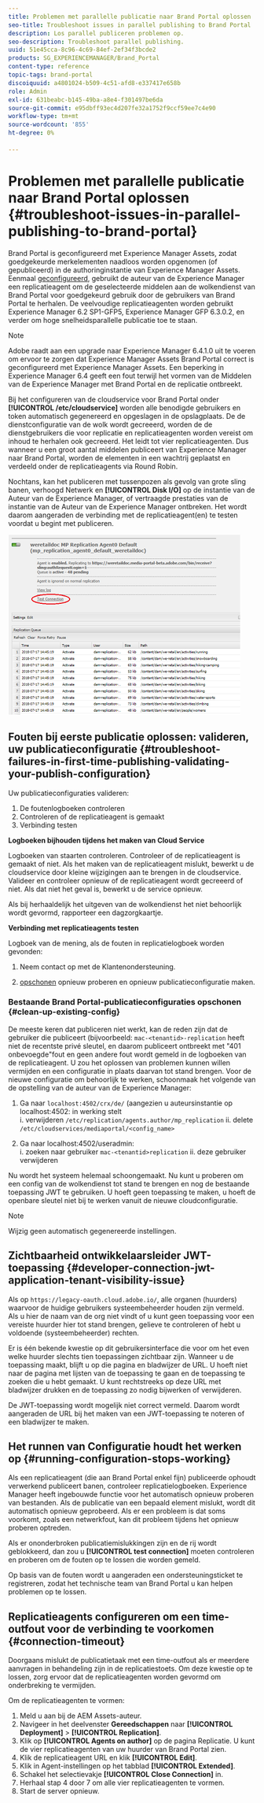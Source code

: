 ```yaml
---
title: Problemen met parallelle publicatie naar Brand Portal oplossen
seo-title: Troubleshoot issues in parallel publishing to Brand Portal
description: Los parallel publiceren problemen op.
seo-description: Troubleshoot parallel publishing.
uuid: 51e45cca-8c96-4c69-84ef-2ef34f3bcde2
products: SG_EXPERIENCEMANAGER/Brand_Portal
content-type: reference
topic-tags: brand-portal
discoiquuid: a4801024-b509-4c51-afd8-e337417e658b
role: Admin
exl-id: 631beabc-b145-49ba-a8e4-f301497be6da
source-git-commit: e95dbff93ec4d207fe32a1752f9ccf59ee7c4e90
workflow-type: tm+mt
source-wordcount: '855'
ht-degree: 0%

---
```


# Problemen met parallelle publicatie naar Brand Portal oplossen {#troubleshoot-issues-in-parallel-publishing-to-brand-portal}

Brand Portal is geconfigureerd met Experience Manager Assets, zodat goedgekeurde merkelementen naadloos worden opgenomen (of gepubliceerd) in de authoringinstantie van Experience Manager Assets. Eenmaal [geconfigureerd](../using/configure-aem-assets-with-brand-portal.md), gebruikt de auteur van de Experience Manager een replicatieagent om de geselecteerde middelen aan de wolkendienst van Brand Portal voor goedgekeurd gebruik door de gebruikers van Brand Portal te herhalen. De veelvoudige replicatieagenten worden gebruikt Experience Manager 6.2 SP1-GFP5, Experience Manager GFP 6.3.0.2, en verder om hoge snelheidsparallelle publicatie toe te staan.

>[!NOTE]
>
>Adobe raadt aan een upgrade naar Experience Manager 6.4.1.0 uit te voeren om ervoor te zorgen dat Experience Manager Assets Brand Portal correct is geconfigureerd met Experience Manager Assets. Een beperking in Experience Manager 6.4 geeft een fout terwijl het vormen van de Middelen van de Experience Manager met Brand Portal en de replicatie ontbreekt.

Bij het configureren van de cloudservice voor Brand Portal onder **[!UICONTROL /etc/cloudservice]** worden alle benodigde gebruikers en token automatisch gegenereerd en opgeslagen in de opslagplaats. De de dienstconfiguratie van de wolk wordt gecreeerd, worden de de dienstgebruikers die voor replicatie en replicatieagenten worden vereist om inhoud te herhalen ook gecreeerd. Het leidt tot vier replicatieagenten. Dus wanneer u een groot aantal middelen publiceert van Experience Manager naar Brand Portal, worden de elementen in een wachtrij geplaatst en verdeeld onder de replicatieagents via Round Robin.

Nochtans, kan het publiceren met tussenpozen als gevolg van grote sling banen, verhoogd Netwerk en **[!UICONTROL Disk I/O]** op de instantie van de Auteur van de Experience Manager, of vertraagde prestaties van de instantie van de Auteur van de Experience Manager ontbreken. Het wordt daarom aangeraden de verbinding met de replicatieagent(en) te testen voordat u begint met publiceren.

![](assets/test-connection.png)

## Fouten bij eerste publicatie oplossen: valideren, uw publicatieconfiguratie {#troubleshoot-failures-in-first-time-publishing-validating-your-publish-configuration}

Uw publicatieconfiguraties valideren:

1. De foutenlogboeken controleren
1. Controleren of de replicatieagent is gemaakt
1. Verbinding testen

**Logboeken bijhouden tijdens het maken van Cloud Service**

Logboeken van staarten controleren. Controleer of de replicatieagent is gemaakt of niet. Als het maken van de replicatieagent mislukt, bewerkt u de cloudservice door kleine wijzigingen aan te brengen in de cloudservice. Valideer en controleer opnieuw of de replicatieagent wordt gecreeerd of niet. Als dat niet het geval is, bewerkt u de service opnieuw.

Als bij herhaaldelijk het uitgeven van de wolkendienst het niet behoorlijk wordt gevormd, rapporteer een dagzorgkaartje.

**Verbinding met replicatieagents testen**

Logboek van de mening, als de fouten in replicatielogboek worden gevonden:

1. Neem contact op met de Klantenondersteuning.

1. [opschonen](../using/troubleshoot-parallel-publishing.md#clean-up-existing-config) opnieuw proberen en opnieuw publicatieconfiguratie maken.

<!--
Comment Type: remark
Last Modified By: Mini Gulati (mgulati)
Last Modified Date: 2018-06-21T22:56:21.256-0400
<p>?? check and compare public key. At times public key is different</p>
<p>?? another thing to check in /useradmin</p>
-->

### Bestaande Brand Portal-publicatieconfiguraties opschonen {#clean-up-existing-config}

De meeste keren dat publiceren niet werkt, kan de reden zijn dat de gebruiker die publiceert (bijvoorbeeld: `mac-<tenantid>-replication` heeft niet de recentste privé sleutel, en daarom publiceert ontbreekt met &quot;401 onbevoegde&quot;fout en geen andere fout wordt gemeld in de logboeken van de replicatieagent. U zou het oplossen van problemen kunnen willen vermijden en een configuratie in plaats daarvan tot stand brengen. Voor de nieuwe configuratie om behoorlijk te werken, schoonmaak het volgende van de opstelling van de auteur van de Experience Manager:

1. Ga naar `localhost:4502/crx/de/` (aangezien u auteursinstantie op localhost:4502: in werking stelt\
   i. verwijderen `/etc/replication/agents.author/mp_replication`
ii. delete 
`/etc/cloudservices/mediaportal/<config_name>`

1. Ga naar localhost:4502/useradmin:\
   i. zoeken naar gebruiker `mac-<tenantid>replication`
ii. deze gebruiker verwijderen

Nu wordt het systeem helemaal schoongemaakt. Nu kunt u proberen om een config van de wolkendienst tot stand te brengen en nog de bestaande toepassing JWT te gebruiken. U hoeft geen toepassing te maken, u hoeft de openbare sleutel niet bij te werken vanuit de nieuwe cloudconfiguratie.

>[!NOTE]
>
>Wijzig geen automatisch gegenereerde instellingen.


## Zichtbaarheid ontwikkelaarsleider JWT-toepassing {#developer-connection-jwt-application-tenant-visibility-issue}

Als op `https://legacy-oauth.cloud.adobe.io/`, alle organen (huurders) waarvoor de huidige gebruikers systeembeheerder houden zijn vermeld. Als u hier de naam van de org niet vindt of u kunt geen toepassing voor een vereiste huurder hier tot stand brengen, gelieve te controleren of hebt u voldoende (systeembeheerder) rechten.

Er is één bekende kwestie op dit gebruikersinterface die voor om het even welke huurder slechts tien toepassingen zichtbaar zijn. Wanneer u de toepassing maakt, blijft u op die pagina en bladwijzer de URL. U hoeft niet naar de pagina met lijsten van de toepassing te gaan en de toepassing te zoeken die u hebt gemaakt. U kunt rechtstreeks op deze URL met bladwijzer drukken en de toepassing zo nodig bijwerken of verwijderen.

De JWT-toepassing wordt mogelijk niet correct vermeld. Daarom wordt aangeraden de URL bij het maken van een JWT-toepassing te noteren of een bladwijzer te maken.

## Het runnen van Configuratie houdt het werken op {#running-configuration-stops-working}

<!--
Comment Type: draft

<p>If the running configuration stops working, either of the following two possibilities
<g class="gr_ gr_15 gr-alert gr_gramm gr_inline_cards gr_run_anim Grammar multiReplace" data-gr-id="15" id="15" style="font-size: 12px;">
are
</g> there:</p>
<p>1.
<g class="gr_ gr_14 gr-alert gr_gramm gr_inline_cards gr_run_anim Grammar only-ins doubleReplace replaceWithoutSep" data-gr-id="14" id="14">
Connection
</g> has failed, or</p>
<p>2. Publish has failed with permission to dam-replication-service denied, while connection has passed </p>
<p>If the connection has failed [1], the
<g class="gr_ gr_10 gr-alert gr_spell gr_inline_cards gr_run_anim ContextualSpelling ins-del multiReplace" data-gr-id="10" id="10">
fail safe
</g> way to fix it is to <a href="../using/troubleshoot-parallel-publishing.md#main-pars-header-1664955658">clean up</a> the existing Brand Portal publish configuration and recreate a publish configuration. </p>
<p>However, if the
<g class="gr_ gr_18 gr-alert gr_spell gr_inline_cards gr_run_anim ContextualSpelling" data-gr-id="18" id="18">
publish
</g> has failed with
<g class="gr_ gr_16 gr-alert gr_gramm gr_inline_cards gr_run_anim Grammar only-ins doubleReplace replaceWithoutSep" data-gr-id="16" id="16">
permission
</g> denied to dam-replication-service, raise a support ticket.</p>
-->

Als een replicatieagent (die aan Brand Portal enkel fijn) publiceerde ophoudt verwerkend publiceert banen, controleer replicatielogboeken. Experience Manager heeft ingebouwde functie voor het automatisch opnieuw proberen van bestanden. Als de publicatie van een bepaald element mislukt, wordt dit automatisch opnieuw geprobeerd. Als er een probleem is dat soms voorkomt, zoals een netwerkfout, kan dit probleem tijdens het opnieuw proberen optreden.

Als er ononderbroken publicatiemislukkingen zijn en de rij wordt geblokkeerd, dan zou u **[!UICONTROL test connection]** moeten controleren en proberen om de fouten op te lossen die worden gemeld.

Op basis van de fouten wordt u aangeraden een ondersteuningsticket te registreren, zodat het technische team van Brand Portal u kan helpen problemen op te lossen.


## Replicatieagents configureren om een time-outfout voor de verbinding te voorkomen {#connection-timeout}

Doorgaans mislukt de publicatietaak met een time-outfout als er meerdere aanvragen in behandeling zijn in de replicatiestoets. Om deze kwestie op te lossen, zorg ervoor dat de replicatieagenten worden gevormd om onderbreking te vermijden.

Om de replicatieagenten te vormen:

1. Meld u aan bij de AEM Assets-auteur.
1. Navigeer in het deelvenster **Gereedschappen** naar **[!UICONTROL Deployment]** > **[!UICONTROL Replication]**.
1. Klik op **[!UICONTROL Agents on author]** op de pagina Replicatie. U kunt de vier replicatieagenten van uw huurder van Brand Portal zien.
1. Klik de replicatieagent URL en klik **[!UICONTROL Edit]**.
1. Klik in Agent-instellingen op het tabblad **[!UICONTROL Extended]**.
1. Schakel het selectievakje **[!UICONTROL Close Connection]** in.
1. Herhaal stap 4 door 7 om alle vier replicatieagenten te vormen.
1. Start de server opnieuw.
